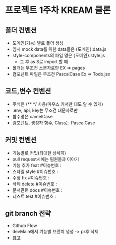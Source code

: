 # 프로젝트 1주차 KREAM 클론

## 폴더 컨벤션

- 도메인(기능) 별로 폴더 생성
- 임시 mock data를 위한 data들은 {도메인}.data.js
- style-components의 파일 명은 {도메인}.style.js
  - 그 후 as S로 import 할 때
- 폴더는 무조건 소문자로만 EX => pages
- 컴포넌트 파일은 무조건 PascalCase Ex => Todo.jsx

## 코드,변수 컨벤션

- 주석은 /\*\* \*/ 사용(마우스 커서만 대도 알 수 있게)
- .env, api, key는 무조건 대문자로만
- 함수명은 camelCase
- 컴포넌트, 생성자 함수, Class는 PascalCase

## 커밋 컨벤션

- 기능별로 커밋(최대한 상세히)
- pull request시에는 팀원들과 이야기
- 기능 추가 feat #이슈번호 :
- 스타일 style #이슈번호 :
- 수정 fix #이슈번호 :
- 삭제 delete #이슈번호 :
- 문서관련 docs #이슈번호 :
- 테스트 test #이슈번호 :

## git branch 전략

- Github Flow
- devMain에서 기능별 브랜치 생성 -> pr후 삭제
- [참고](https://hudi.blog/git-branch-strategy/)
